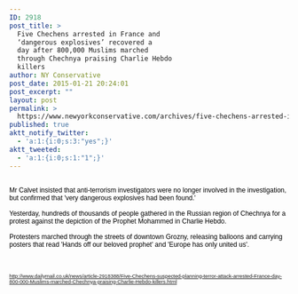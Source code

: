 ```yaml
---
ID: 2918
post_title: >
  Five Chechens arrested in France and
  ‘dangerous explosives’ recovered a
  day after 800,000 Muslims marched
  through Chechnya praising Charlie Hebdo
  killers
author: NY Conservative
post_date: 2015-01-21 20:24:01
post_excerpt: ""
layout: post
permalink: >
  https://www.newyorkconservative.com/archives/five-chechens-arrested-in-france-and-dangerous-explosives-recovered-a-day-after-800000-muslims-marched-through-chechnya-praising-charlie-hebdo-killers/
published: true
aktt_notify_twitter:
  - 'a:1:{i:0;s:3:"yes";}'
aktt_tweeted:
  - 'a:1:{i:0;s:1:"1";}'
---
```

<p><img src="http://www.newyorkconservative.com/wp-content/uploads/2015/01/012215_0123_FiveChechen1.jpg" alt="" /><span style="color:black;font-family:Arial;font-size:7pt;background-color:white">
		</span></p><p><span style="color:black;font-family:Arial"><span style="font-size:9pt">Mr Calvet insisted that anti-terrorism investigators were no longer involved in the investigation, but confirmed that 'very dangerous explosives had been found.'</span><span style="font-size:7pt">
			</span></span></p><p><span style="color:black;font-family:Arial"><span style="font-size:9pt">Yesterday, hundreds of thousands of people gathered in the Russian region of Chechnya for a protest against the depiction of the Prophet Mohammed in Charlie Hebdo. </span><span style="font-size:7pt">
			</span></span></p><p><span style="color:black;font-family:Arial"><span style="font-size:9pt">Protesters marched through the streets of downtown Grozny, releasing balloons and carrying posters that read 'Hands off our beloved prophet' and 'Europe has only united us'.</span><span style="font-size:7pt">
			</span></span></p><p>
 </p><p><a href="http://www.dailymail.co.uk/news/article-2918388/Five-Chechens-suspected-planning-terror-attack-arrested-France-day-800-000-Muslims-marched-Chechnya-praising-Charlie-Hebdo-killers.html"><span style="font-family:Arial;font-size:7pt">http://www.dailymail.co.uk/news/article-2918388/Five-Chechens-suspected-planning-terror-attack-arrested-France-day-800-000-Muslims-marched-Chechnya-praising-Charlie-Hebdo-killers.html</span></a><span style="color:black;font-family:Arial;font-size:7pt">
		</span></p><p><span style="color:black;font-family:Arial;font-size:7pt"><br />
		</span> </p>